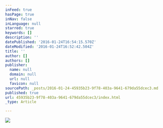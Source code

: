 ```yaml
---
inFeed: true
hasPage: true
inNav: false
inLanguage: null
starred: true
keywords: []
description: ''
datePublished: '2016-01-24T16:54:15.570Z'
dateModified: '2016-01-24T16:52:42.504Z'
title: ''
author: []
authors: []
publisher:
  name: null
  domain: null
  url: null
  favicon: null
sourcePath: _posts/2016-01-24-45935b23-9f78-403a-9641-679da55dcec3.md
published: true
url: 45935b23-9f78-403a-9641-679da55dcec3/index.html
_type: Article

---
```

![](https://the-grid-user-content.s3-us-west-2.amazonaws.com/329ffe3a-b3af-4fc4-8e02-5fa3e2b25376.jpg)